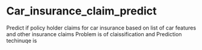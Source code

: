 # Car_insurance_claim_predict
Predict if policy holder claims for car insurance based on list of car features and other insurance claims
Problem is of claissification and Prediction techinuqe is 
